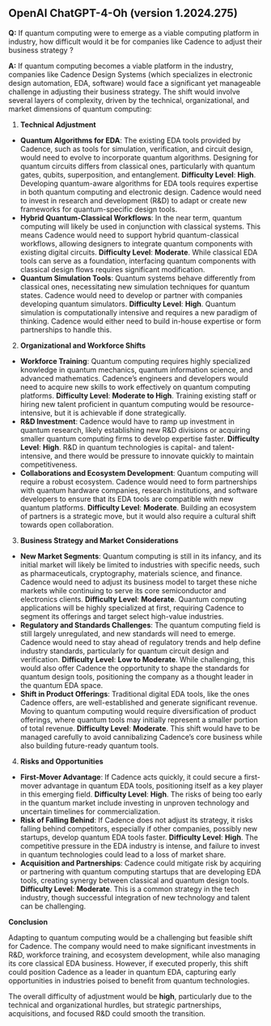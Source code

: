 ## OpenAI ChatGPT-4-Oh (version 1.2024.275)

**Q:** If quantum computing were to emerge as a viable computing platform in industry, how difficult would it be for companies like Cadence to adjust their business strategy ?

**A:** If quantum computing becomes a viable platform in the industry, companies like Cadence Design Systems (which specializes in electronic design automation, EDA, software) would face a significant yet manageable challenge in adjusting their business strategy. The shift would involve several layers of complexity, driven by the technical, organizational, and market dimensions of quantum computing:

1. **Technical Adjustment**

*	**Quantum Algorithms for EDA**: The existing EDA tools provided by Cadence, such as tools for simulation, verification, and circuit design, would need to evolve to incorporate quantum algorithms. Designing for quantum circuits differs from classical ones, particularly with quantum gates, qubits, superposition, and entanglement.
  **Difficulty Level**: **High**. Developing quantum-aware algorithms for EDA tools requires expertise in both quantum computing and electronic design. Cadence would need to invest in research and development (R&D) to adapt or create new frameworks for quantum-specific design tools.
*	**Hybrid Quantum-Classical Workflows**: In the near term, quantum computing will likely be used in conjunction with classical systems. This means Cadence would need to support hybrid quantum-classical workflows, allowing designers to integrate quantum components with existing digital circuits.
  **Difficulty Level**: **Moderate**. While classical EDA tools can serve as a foundation, interfacing quantum components with classical design flows requires significant modification.
*	**Quantum Simulation Tools**: Quantum systems behave differently from classical ones, necessitating new simulation techniques for quantum states. Cadence would need to develop or partner with companies developing quantum simulators.
  **Difficulty Level**: **High**. Quantum simulation is computationally intensive and requires a new paradigm of thinking. Cadence would either need to build in-house expertise or form partnerships to handle this.

2. **Organizational and Workforce Shifts**

* **Workforce Training**: Quantum computing requires highly specialized knowledge in quantum mechanics, quantum information science, and advanced mathematics. Cadence’s engineers and developers would need to acquire new skills to work effectively on quantum computing platforms.
   **Difficulty Level**: **Moderate to High**. Training existing staff or hiring new talent proficient in quantum computing would be resource-intensive, but it is achievable if done strategically.
* **R&D Investment**: Cadence would have to ramp up investment in quantum research, likely establishing new R&D divisions or acquiring smaller quantum computing firms to develop expertise faster.
   **Difficulty Level**: **High**. R&D in quantum technologies is capital- and talent-intensive, and there would be pressure to innovate quickly to maintain competitiveness.
* **Collaborations and Ecosystem Development**: Quantum computing will require a robust ecosystem. Cadence would need to form partnerships with quantum hardware companies, research institutions, and software developers to ensure that its EDA tools are compatible with new quantum platforms.
   **Difficulty Level**: **Moderate**. Building an ecosystem of partners is a strategic move, but it would also require a cultural shift towards open collaboration.

3. **Business Strategy and Market Considerations**

* **New Market Segments**: Quantum computing is still in its infancy, and its initial market will likely be limited to industries with specific needs, such as pharmaceuticals, cryptography, materials science, and finance. Cadence would need to adjust its business model to target these niche markets while continuing to serve its core semiconductor and electronics clients.
  **Difficulty Level**: **Moderate**. Quantum computing applications will be highly specialized at first, requiring Cadence to segment its offerings and target select high-value industries.
* **Regulatory and Standards Challenges**: The quantum computing field is still largely unregulated, and new standards will need to emerge. Cadence would need to stay ahead of regulatory trends and help define industry standards, particularly for quantum circuit design and verification.
   **Difficulty Level**: **Low to Moderate**. While challenging, this would also offer Cadence the opportunity to shape the standards for quantum design tools, positioning the company as a thought leader in the quantum EDA space.
* **Shift in Product Offerings**: Traditional digital EDA tools, like the ones Cadence offers, are well-established and generate significant revenue. Moving to quantum computing would require diversification of product offerings, where quantum tools may initially represent a smaller portion of total revenue.
   **Difficulty Level**: **Moderate**. This shift would have to be managed carefully to avoid cannibalizing Cadence’s core business while also building future-ready quantum tools.

4. **Risks and Opportunities**

* **First-Mover Advantage**: If Cadence acts quickly, it could secure a first-mover advantage in quantum EDA tools, positioning itself as a key player in this emerging field.
   **Difficulty Level**: **High**. The risks of being too early in the quantum market include investing in unproven technology and uncertain timelines for commercialization.
* **Risk of Falling Behind**: If Cadence does not adjust its strategy, it risks falling behind competitors, especially if other companies, possibly new startups, develop quantum EDA tools faster.
   **Difficulty Level**: **High**. The competitive pressure in the EDA industry is intense, and failure to invest in quantum technologies could lead to a loss of market share.
* **Acquisition and Partnerships**: Cadence could mitigate risk by acquiring or partnering with quantum computing startups that are developing EDA tools, creating synergy between classical and quantum design tools.
   **Difficulty Level**: **Moderate**. This is a common strategy in the tech industry, though successful integration of new technology and talent can be challenging.

**Conclusion**

Adapting to quantum computing would be a challenging but feasible shift for Cadence. The company would need to make significant investments in R&D, workforce training, and ecosystem development, while also managing its core classical EDA business. However, if executed properly, this shift could position Cadence as a leader in quantum EDA, capturing early opportunities in industries poised to benefit from quantum technologies.

The overall difficulty of adjustment would be **high**, particularly due to the technical and organizational hurdles, but strategic partnerships, acquisitions, and focused R&D could smooth the transition.
